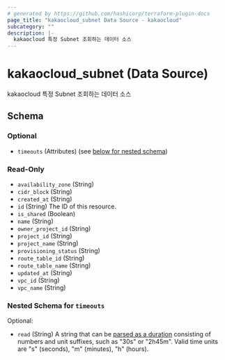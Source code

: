 ```yaml
---
# generated by https://github.com/hashicorp/terraform-plugin-docs
page_title: "kakaocloud_subnet Data Source - kakaocloud"
subcategory: ""
description: |-
  kakaocloud 특정 Subnet 조회하는 데이터 소스
---
```


# kakaocloud_subnet (Data Source)

kakaocloud 특정 Subnet 조회하는 데이터 소스



<!-- schema generated by tfplugindocs -->
## Schema

### Optional

- `timeouts` (Attributes) (see [below for nested schema](#nestedatt--timeouts))

### Read-Only

- `availability_zone` (String)
- `cidr_block` (String)
- `created_at` (String)
- `id` (String) The ID of this resource.
- `is_shared` (Boolean)
- `name` (String)
- `owner_project_id` (String)
- `project_id` (String)
- `project_name` (String)
- `provisioning_status` (String)
- `route_table_id` (String)
- `route_table_name` (String)
- `updated_at` (String)
- `vpc_id` (String)
- `vpc_name` (String)

<a id="nestedatt--timeouts"></a>
### Nested Schema for `timeouts`

Optional:

- `read` (String) A string that can be [parsed as a duration](https://pkg.go.dev/time#ParseDuration) consisting of numbers and unit suffixes, such as "30s" or "2h45m". Valid time units are "s" (seconds), "m" (minutes), "h" (hours).
